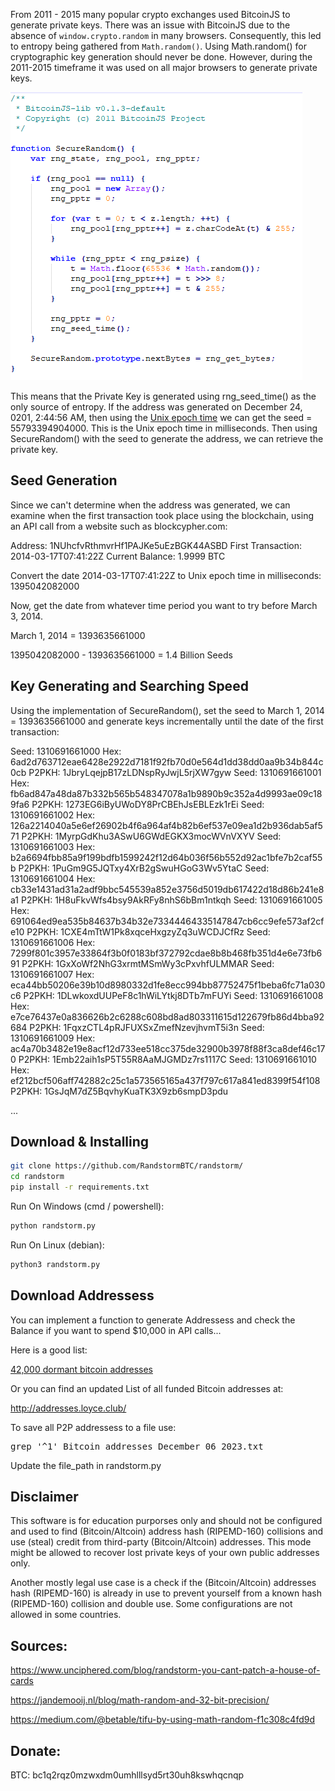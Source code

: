

From 2011 - 2015 many popular crypto exchanges used BitcoinJS to generate private keys. There was an issue with BitcoinJS due to the absence of `window.crypto.random` in many browsers. Consequently, this led to entropy being gathered from `Math.random()`. Using Math.random() for cryptographic key generation should never be done. However, during the 2011-2015 timeframe it was used on all major browsers to generate private keys.

![Project Image](SecureRandomFunction.png)

This means that the Private Key is generated using rng_seed_time() as the only source of entropy. If the address was generated on December 24, 0201, 2:44:56 AM, then using the [Unix epoch time](https://www.epochconverter.com/) we can get the seed = 55793394904000. This is the Unix epoch time in milliseconds. Then using SecureRandom() with the seed to generate the address, we can retrieve the private key.

## Seed Generation

Since we can't determine when the address was generated, we can examine when the first transaction took place using the blockchain, using an API call from a website such as blockcypher.com:

Address: 1NUhcfvRthmvrHf1PAJKe5uEzBGK44ASBD
First Transaction: 2014-03-17T07:41:22Z
Current Balance: 1.9999 BTC

Convert the date 2014-03-17T07:41:22Z to Unix epoch time in milliseconds: 1395042082000

Now, get the date from whatever time period you want to try before March 3, 2014.

March 1, 2014 = 1393635661000

1395042082000 - 1393635661000 = 1.4 Billion Seeds

## Key Generating and Searching Speed

Using the implementation of SecureRandom(), set the seed to March 1, 2014 = 1393635661000 and generate keys incrementally until the date of the first transaction:

Seed: 1310691661000 Hex: 6ad2d763712eae6428e2922d7181f92fb70d0e564d1dd38dd0aa9b34b844c0cb P2PKH: 1JbryLqejpB17zLDNspRyJwjL5rjXW7gyw
Seed: 1310691661001 Hex: fb6ad847a48da87b332b565b548347078a1b9890b9c352a4d9993ae09c189fa6 P2PKH: 1273EG6iByUWoDY8PrCBEhJsEBLEzk1rEi
Seed: 1310691661002 Hex: 126a2214040a5e6ef26902b4f6a964af4b82b6ef537e09ea1d2b936dab5af571 P2PKH: 1MyrpGdKhu3ASwU6GWdEGKX3mocWVnVXYV
Seed: 1310691661003 Hex: b2a6694fbb85a9f199bdfb1599242f12d64b036f56b552d92ac1bfe7b2caf55b P2PKH: 1PuGm9G5JQTxy4XrB2gSwuHGoG3Wv5YtaC
Seed: 1310691661004 Hex: cb33e1431ad31a2adf9bbc545539a852e3756d5019db617422d18d86b241e8a1 P2PKH: 1H8uFkvWfs4bsy9AkRFy8nhS6bBm1ntkqh
Seed: 1310691661005 Hex: 691064ed9ea535b84637b34b32e73344464335147847cb6cc9efe573af2cfe10 P2PKH: 1CXE4mTtW1Pk8xqceHxgzyZq3uWCDJCfRz
Seed: 1310691661006 Hex: 7299f801c3957e33864f3b0f0183bf372792cdae8b8b468fb351d4e6e73fb691 P2PKH: 1GxXoWf2NhG3xrmtMSmWy3cPxvhfULMMAR
Seed: 1310691661007 Hex: eca44bb50206e39b10d8980332d1fe8ecc994bb87752475f1beba6fc71a030c6 P2PKH: 1DLwkoxdUUPeF8c1hWiLYtkj8DTb7mFUYi
Seed: 1310691661008 Hex: e7ce76437e0a836626b2c6288c608bd8ad803311615d122679fb86d4bba92684 P2PKH: 1FqxzCTL4pRJFUXSxZmefNzevjhvmT5i3n
Seed: 1310691661009 Hex: ac4a70b3482e19e8acf12d733ee518cc375de32900b3978f88f3ca8def46c170 P2PKH: 1Emb22aih1sP5T55R8AaMJGMDz7rs1117C
Seed: 1310691661010 Hex: ef212bcf506aff742882c25c1a573565165a437f797c617a841ed8399f54f108 P2PKH: 1GsJqM7dZ5BqvhyKuaTK3X9zb6smpD3pdu

...


## Download & Installing

```bash
git clone https://github.com/RandstormBTC/randstorm/
cd randstorm
pip install -r requirements.txt
```

Run On Windows (cmd / powershell):
```bash
python randstorm.py
```
Run On Linux (debian):
```bash
python3 randstorm.py
```
## Download Addressess 
You can implement a function to generate Addressess and check the Balance if you want to spend $10,000 in API calls... 

Here is a good list: 

[42,000 dormant bitcoin addresses](https://steemit.com/dormant/@rogerripple/42-000-dormant-bitcoin-addresses)

Or you can find an updated List of all funded Bitcoin addresses at:

http://addresses.loyce.club/

To save all P2P addressess to a file use:
<pre>
grep '^1' Bitcoin_addresses_December_06_2023.txt 
</pre>

Update the file_path in randstorm.py 

## Disclaimer
This software is for education purporses only and should not be configured and used to find (Bitcoin/Altcoin) address hash (RIPEMD-160) collisions and use (steal) credit from third-party (Bitcoin/Altcoin) addresses. This mode might be allowed to recover lost private keys of your own public addresses only.

Another mostly legal use case is a check if the (Bitcoin/Altcoin) addresses hash (RIPEMD-160) is already in use to prevent yourself from a known hash (RIPEMD-160) collision and double use. Some configurations are not allowed in some countries.

## Sources:

 <https://www.unciphered.com/blog/randstorm-you-cant-patch-a-house-of-cards>

 <https://jandemooij.nl/blog/math-random-and-32-bit-precision/>

 <https://medium.com/@betable/tifu-by-using-math-random-f1c308c4fd9d>

## Donate:
BTC: bc1q2rqz0mzwxdm0umhlllsyd5rt30uh8kswhqcnqp
